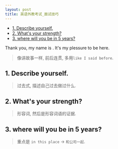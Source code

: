 ```yaml
---
layout: post
title: 英语外教考试_面试技巧
---
```


<!-- TOC -->

- [1. Describe yourself.](#1-describe-yourself)
- [2. What's your strength?](#2-whats-your-strength)
- [3. where will you be in 5 years?](#3-where-will-you-be-in-5-years)

<!-- /TOC -->

Thank you, my name is . It's my plessure to be here.

> 像讲故事一样, 前后连贯, 多用`like I said before`.

## 1. Describe yourself.

> 过去式, 描述自己过去做过什么.

## 2. What's your strength?

> 形容词, 然后是形容词语的证据.

## 3. where will you be in 5 years?

> 重点是 `in this place` -> `和公司一起`.